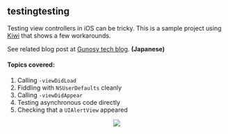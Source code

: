 ## testingtesting

Testing view controllers in iOS can be tricky. This is a sample project using [Kiwi](https://github.com/allending/kiwi) that shows a few workarounds.

See related blog post at [Gunosy tech blog](http://gunosy.github.io/2014/08/06/testing-vcs-in-kiwi.html). **(Japanese)**

#### Topics covered:  
1. Calling `-viewDidLoad`  
2. Fiddling with `NSUserDefaults` cleanly  
3. Calling `-viewDidAppear`  
4. Testing asynchronous code directly 
5. Checking that a `UIAlertView` appeared

<p align=center>
<img src="http://gunosy.github.io/uploads/2014-08-03-testing-vcs-in-kiwi/screenshot.png">
</p>
